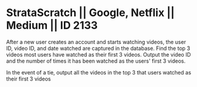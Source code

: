 # StrataScratch || Google, Netflix || Medium || ID 2133

After a new user creates an account and starts watching videos, the user ID, video ID, and date watched are captured in the database. Find the top 3 videos most users have watched as their first 3 videos. Output the video ID and the number of times it has been watched as the users' first 3 videos.


In the event of a tie, output all the videos in the top 3 that users watched as their first 3 videos
